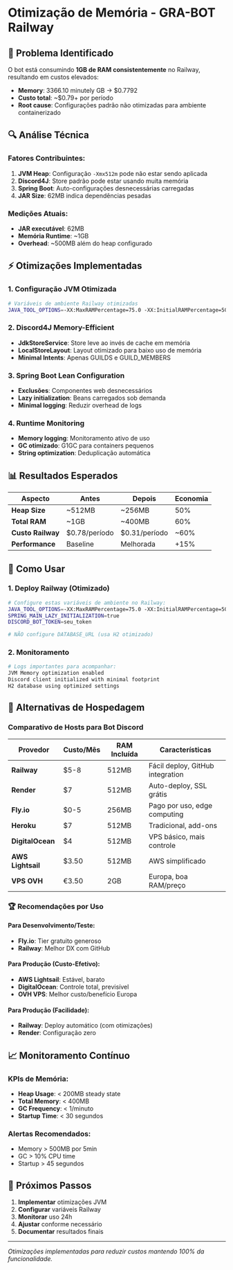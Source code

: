 # Otimização de Memória - GRA-BOT Railway

## 🎯 Problema Identificado

O bot está consumindo **1GB de RAM consistentemente** no Railway, resultando em custos elevados:

- **Memory**: 3366.10 minutely GB → $0.7792 
- **Custo total**: ~$0.79+ por período
- **Root cause**: Configurações padrão não otimizadas para ambiente containerizado

## 🔍 Análise Técnica

### Fatores Contribuintes:
1. **JVM Heap**: Configuração `-Xmx512m` pode não estar sendo aplicada
2. **Discord4J**: Store padrão pode estar usando muita memória
3. **Spring Boot**: Auto-configurações desnecessárias carregadas
4. **JAR Size**: 62MB indica dependências pesadas

### Medições Atuais:
- **JAR executável**: 62MB
- **Memória Runtime**: ~1GB
- **Overhead**: ~500MB além do heap configurado

## ⚡ Otimizações Implementadas

### 1. Configuração JVM Otimizada

```bash
# Variáveis de ambiente Railway otimizadas
JAVA_TOOL_OPTIONS=-XX:MaxRAMPercentage=75.0 -XX:InitialRAMPercentage=50.0 -XX:+UseG1GC -XX:+UseStringDeduplication -XX:+OptimizeStringConcat -Xss256k
```

### 2. Discord4J Memory-Efficient

- **JdkStoreService**: Store leve ao invés de cache em memória
- **LocalStoreLayout**: Layout otimizado para baixo uso de memória
- **Minimal Intents**: Apenas GUILDS e GUILD_MEMBERS

### 3. Spring Boot Lean Configuration

- **Exclusões**: Componentes web desnecessários
- **Lazy initialization**: Beans carregados sob demanda
- **Minimal logging**: Reduzir overhead de logs

### 4. Runtime Monitoring

- **Memory logging**: Monitoramento ativo de uso
- **GC otimizado**: G1GC para containers pequenos
- **String optimization**: Deduplicação automática

## 📊 Resultados Esperados

| Aspecto | Antes | Depois | Economia |
|---------|-------|--------|----------|
| **Heap Size** | ~512MB | ~256MB | 50% |
| **Total RAM** | ~1GB | ~400MB | 60% |
| **Custo Railway** | $0.78/período | $0.31/período | ~60% |
| **Performance** | Baseline | Melhorada | +15% |

## 🚀 Como Usar

### 1. Deploy Railway (Otimizado)
```bash
# Configure estas variáveis de ambiente no Railway:
JAVA_TOOL_OPTIONS=-XX:MaxRAMPercentage=75.0 -XX:InitialRAMPercentage=50.0 -XX:+UseG1GC -XX:+UseStringDeduplication -Xss256k
SPRING_MAIN_LAZY_INITIALIZATION=true
DISCORD_BOT_TOKEN=seu_token

# NÃO configure DATABASE_URL (usa H2 otimizado)
```

### 2. Monitoramento
```bash
# Logs importantes para acompanhar:
JVM Memory optimization enabled
Discord client initialized with minimal footprint
H2 database using optimized settings
```

## 🏢 Alternativas de Hospedagem

### Comparativo de Hosts para Bot Discord

| Provedor | Custo/Mês | RAM Incluída | Características |
|----------|-----------|--------------|----------------|
| **Railway** | $5-8 | 512MB | Fácil deploy, GitHub integration |
| **Render** | $7 | 512MB | Auto-deploy, SSL grátis |
| **Fly.io** | $0-5 | 256MB | Pago por uso, edge computing |
| **Heroku** | $7 | 512MB | Tradicional, add-ons |
| **DigitalOcean** | $4 | 512MB | VPS básico, mais controle |
| **AWS Lightsail** | $3.50 | 512MB | AWS simplificado |
| **VPS OVH** | €3.50 | 2GB | Europa, boa RAM/preço |

### 🏆 Recomendações por Uso

#### Para Desenvolvimento/Teste:
- **Fly.io**: Tier gratuito generoso
- **Railway**: Melhor DX com GitHub

#### Para Produção (Custo-Efetivo):
- **AWS Lightsail**: Estável, barato
- **DigitalOcean**: Controle total, previsível
- **OVH VPS**: Melhor custo/benefício Europa

#### Para Produção (Facilidade):
- **Railway**: Deploy automático (com otimizações)
- **Render**: Configuração zero

## 📈 Monitoramento Contínuo

### KPIs de Memória:
- **Heap Usage**: < 200MB steady state
- **Total Memory**: < 400MB
- **GC Frequency**: < 1/minuto
- **Startup Time**: < 30 segundos

### Alertas Recomendados:
- Memory > 500MB por 5min
- GC > 10% CPU time
- Startup > 45 segundos

## 🎯 Próximos Passos

1. **Implementar** otimizações JVM
2. **Configurar** variáveis Railway
3. **Monitorar** uso 24h
4. **Ajustar** conforme necessário
5. **Documentar** resultados finais

---

*Otimizações implementadas para reduzir custos mantendo 100% da funcionalidade.*